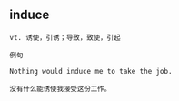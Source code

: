 ## induce
```
vt. 诱使，引诱；导致，致使，引起

例句

Nothing would induce me to take the job.

没有什么能诱使我接受这份工作。

```